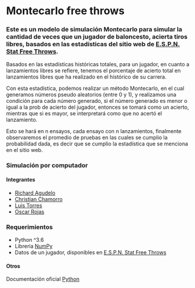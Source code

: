 # Montecarlo free throws

### Este es un modelo de simulación Montecarlo para simular la cantidad de veces que un jugador de baloncesto, acierta tiros libres, basados en las estadísticas del sitio web de [E.S.P.N. Stat Free Throws](https://www.espn.com/nba/stats/player/_/stat/free-throws).

Basados en las estadísticas históricas totales, para un jugador, en cuanto a lanzamientos libres se refiere, tenemos el porcentaje de acierto total en lanzamientos libres que ha realizado en el histórico de su carrera.

Con esta estadística, podemos realizar un método Montecarlo, en el cual generamos números pseudo aleatorios (entre 0 y 1), y realizamos una condición para cada número generado, si el número generado es menor o igual a la prob de acierto del jugador, entonces se tomará como un acierto, mientras que si es mayor, se interpretará como que no acertó el lanzamiento.

Esto se hará en n ensayos, cada ensayo con n lanzamientos, finalmente observaremos el promedio de pruebas en las cuales se cumplio la probabilidad dada, es decir que se cumplio la estadística que se menciona en el sitio web.

### Simulación por computador
#### Integrantes
- [Richard Agudelo](https://github.com/Richardagudelo)
- [Christian Chamorro](https://github.com/cris2014971130)
- [Luis Torres](https://github.com/luisTorres14)
- [Oscar Rojas](https://github.com/augusticor)

### Requerimientos
- Python ^3.6
- Libreria [NumPy](https://numpy.org/)
- Datos de un jugador, disponibles en [E.S.P.N. Stat Free Throws](https://www.espn.com/nba/stats/player/_/stat/free-throws)

#### Otros
Documentación oficial [Python](https://docs.python.org/3/library/random.html#random.random)
